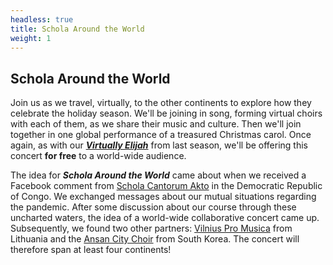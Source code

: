 ```yaml
---
headless: true
title: Schola Around the World
weight: 1
---
```


## Schola Around the World

Join us as we travel, virtually, to the other continents to explore how they celebrate the holiday season.
We'll be joining in song, forming virtual choirs with each of them, as we share their music and culture.
Then we'll join together in one global performance of a treasured Christmas carol. Once again, as with
our [***Virtually Elijah***](https://www.youtube.com/watch?v=mbdE2IhkWwY) from last season, 
we'll be offering this concert **for free** to a world-wide audience.

The idea for ***Schola Around the World*** came about when we received a Facebook comment from 
[Schola Cantorum Akto](https://www.youtube.com/watch?v=iXJctZfr9jM) in the Democratic Republic of Congo.
We exchanged messages about our mutual situations regarding the pandemic. After some
discussion about our course through these uncharted waters, the idea of a world-wide
collaborative concert came up. Subsequently, we found two other partners: 
[Vilnius Pro Musica](https://youtu.be/asMm3uTs5WM) from Lithuania and the
[Ansan City Choir](https://www.wscm11.cat/ansan-city-choir-eng) from South Korea. The concert
will therefore span at least four continents!
